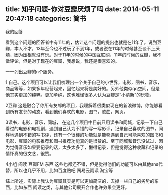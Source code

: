 title: 知乎问题-你对豆瓣厌烦了吗
date: 2014-05-11 20:47:18
categories: 简书
  --- 


我的回答  


看到这个问题的回答者中有11年的，估计这个问题的提出也就是在11年了。说到豆瓣，本人不才，13年至今也不过玩了不到1年，或者说在11年的时候甚至谈不上厌烦，因为压根就没有玩。对于11年的时候的中国互联网，11年的时候的豆瓣，我不做评论，但是对于现在的豆瓣，我想说，我还是很喜欢的。

一一列出豆瓣的n个服务。

1 自己。这个项目可以让我们梳理出一个关于自己的小世界，电影，图书，音乐，商品等等，如果多年经营起来，回忆起来将是美好的。另外他类似qq空间，但是他其实更加的纯粹。更加单纯，这也难怪很多人认为豆瓣是“小清新"的玩物。

2豆瓣 这是融合了你所有友邻的项目，我理解着很类似现在的新浪微博，你能够看到所有友邻的动态，看到他们喜欢的电影，图书，歌曲，网页。

3读书，电影，音乐，同城， 在这几个项目中目前只用读书和同城，记录一下自己看过的电影和电视剧，遇到自己认为不错的写一写影评，记录自己喜欢的图书，同样地遇到不错的写书评，还有一个很棒的功能就是能够遇到自己可能喜欢的图书和电影，豆瓣的电影推荐和图书推荐功能真的是很赞的。至于同城和音乐没试过，因为觉得音乐如果要记录的话，太多太多了，懒得记录，但是觉得这种收藏和记录的情怀真的很文艺，很赞。

4小组 阅读 豆瓣FM 东西 这些也都还不错，但是觉得他们的功能可以由其他sns代替，所以也几乎不用，比如百度贴吧 网易云阅读 淘宝等

综上所述，实际上我认为豆瓣其实是可以更加简洁的，去掉一些自己的劣势的东西，比如东西 阅读之类，与其他公司展开合作也许效果会更好。

